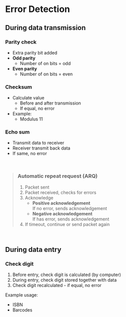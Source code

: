 # Error Detection

## During data transmission

### Parity check

-   Extra parity bit added
-   **Odd parity**
    -   Number of on bits = odd
-   **Even parity**
    -   Number of on bits = even

### Checksum

-   Calculate value
    -   Before and after transmission
    -   If equal, no error
-   Example:
    -   Modulus 11

### Echo sum

-   Transmit data to receiver
-   Receiver transmit back data
-   If same, no error

<br>

> ### Automatic repeat request (ARQ)
>
> 1. Packet sent
> 2. Packet received, checks for errors
> 3. Acknowledge
>     - **Positive acknowledgement** \
>       If no error, sends acknowledgement
>     - **Negative acknowledgement** \
>       If has error, sends acknowledgement
> 4. If timeout, continue or send packet again

<br>

## During data entry

### Check digit

1. Before entry, check digit is calculated (by computer)
2. During entry, check digit stored together with data
3. Check digit recalculated - if equal, no error

<p></p>
Example usage:

-   ISBN
-   Barcodes
